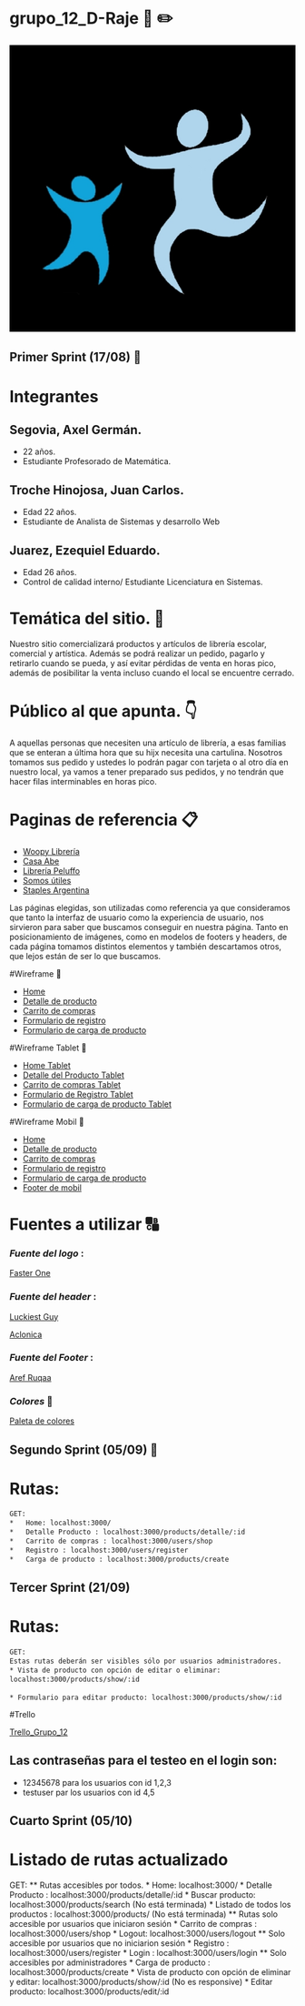 # grupo_12_D-Raje :notebook: :pencil2:
![image info](./design/logo/D-RAJE%20-Logo-%20Negativo.jpg)

## Primer Sprint (17/08) :large_blue_circle: 
# Integrantes

 ## Segovia, Axel Germán.
   - 22 años.
   - Estudiante Profesorado de Matemática.

 ## Troche Hinojosa, Juan Carlos.
    
  - Edad 22 años.
  - Estudiante de Analista de Sistemas y desarrollo Web

 ## Juarez, Ezequiel Eduardo.
  - Edad 26 años.
  - Control de calidad interno/ Estudiante Licenciatura en Sistemas.

 # Temática del sitio. :email:
 Nuestro sitio comercializará productos y artículos de librería escolar, comercial y artística.
 Además se podrá realizar un pedido, pagarlo y retirarlo cuando se pueda, y así evitar pérdidas de venta en horas pico, además de posibilitar la venta incluso cuando el local se encuentre cerrado.

 # Público al que apunta. :point_down:
 A aquellas personas que necesiten una artículo de librería, a esas familias que se enteran a última hora que su hijx necesita una cartulina. Nosotros tomamos sus pedido y ustedes lo podrán pagar con tarjeta o al otro día en nuestro local, ya vamos a tener preparado sus pedidos, y no tendrán que hacer filas interminables en horas pico.

# Paginas de referencia  :clipboard:
* [Woopy Librería](https://www.woopylibreria.com.ar/)
* [Casa Abe](https://www.casaabe.com.ar/)
* [Librería Peluffo](https://libreriapeluffo.com.ar/home)
* [Somos útiles](https://www.somosutiles.com/)
* [Staples Argentina](https://www.staples.com.ar/default.asp)

Las páginas elegidas, son utilizadas como referencia ya que consideramos que tanto la interfaz de usuario como la experiencia de usuario, nos sirvieron para saber que buscamos conseguir en nuestra página. Tanto en posicionamiento de imágenes, como en modelos de footers y headers, de cada página tomamos distintos elementos y también descartamos otros, que lejos están de ser lo que buscamos.

#Wireframe :newspaper:
* [Home](https://github.com/ezzeguason/grupo_12_D-Raje/blob/master/wireframes/Home.png)
* [Detalle de producto](https://github.com/ezzeguason/grupo_12_D-Raje/blob/master/wireframes/Detalle_del_producto.png)
* [Carrito de compras](https://github.com/ezzeguason/grupo_12_D-Raje/blob/master/wireframes/Carrito.png)
* [Formulario de registro](https://github.com/ezzeguason/grupo_12_D-Raje/blob/master/wireframes/Registro.png)
* [Formulario de carga de producto](https://github.com/ezzeguason/grupo_12_D-Raje/blob/master/wireframes/Carga_de_Producto.png)

#Wireframe Tablet :newspaper:
* [Home Tablet](https://github.com/ezzeguason/grupo_12_D-Raje/blob/master/wireframes/Tablet/Home%20Tablet.png)
* [Detalle del Producto Tablet](https://github.com/ezzeguason/grupo_12_D-Raje/blob/master/wireframes/Tablet/Detalle%20de%20producto%20Tablet.png)
* [Carrito de compras Tablet](https://github.com/ezzeguason/grupo_12_D-Raje/blob/master/wireframes/Tablet/Carrito%20de%20compras%20Tablet.png)
* [Formulario de Registro Tablet](https://github.com/ezzeguason/grupo_12_D-Raje/blob/master/wireframes/Tablet/Formulario%20de%20Registro%20Tablet.png)
* [Formulario de carga de producto Tablet](https://github.com/ezzeguason/grupo_12_D-Raje/blob/master/wireframes/Tablet/Formulario%20de%20carga%20de%20producto%20Tablet.png)

#Wireframe Mobil :newspaper:
* [Home](https://github.com/ezzeguason/grupo_12_D-Raje/blob/master/wireframes/Home.png)
* [Detalle de producto](https://github.com/ezzeguason/grupo_12_D-Raje/blob/master/wireframes/Detalle_del_producto.png)
* [Carrito de compras](https://github.com/ezzeguason/grupo_12_D-Raje/blob/master/wireframes/Carrito.png)
* [Formulario de registro](https://github.com/ezzeguason/grupo_12_D-Raje/blob/master/wireframes/Registro.png)
* [Formulario de carga de producto](https://github.com/ezzeguason/grupo_12_D-Raje/blob/master/wireframes/Carga_de_Producto.png)
* [Footer de mobil](https://github.com/ezzeguason/grupo_12_D-Raje/blob/master/wireframes/Celular/Footer%20movil%20.png)

# Fuentes a utilizar :capital_abcd:

### _Fuente del logo_ :

[Faster One](https://fonts.google.com/specimen/Faster+One?query=faster+)

### _Fuente del header_ :

[Luckiest Guy](https://fonts.google.com/specimen/Luckiest+Guy?query=Luckiest+Guy)

[Aclonica](https://fonts.google.com/specimen/Aclonica?query=Aclonica+) 

### _Fuente del Footer_ :

[Aref Ruqaa](https://fonts.google.com/specimen/Aref+Ruqaa?preview.text=&preview.text_type=custom&subset=arabic&query=aref)

### _Colores_ :art:
[Paleta de colores](https://github.com/ezzeguason/grupo_12_D-Raje/blob/master/design/colors/Color%20Hunt%20Palette%20204627.png)

## Segundo Sprint (05/09) :large_blue_circle: 

# Rutas:
	GET:
	*	Home: localhost:3000/
	*	Detalle Producto : localhost:3000/products/detalle/:id
	*	Carrito de compras : localhost:3000/users/shop
	*	Registro : localhost:3000/users/register
	*	Carga de producto : localhost:3000/products/create

## Tercer Sprint (21/09)
# Rutas: 
	GET:
	Estas rutas deberán ser visibles sólo por usuarios administradores.
	* Vista de producto con opción de editar o eliminar:
	localhost:3000/products/show/:id

	* Formulario para editar producto: localhost:3000/products/show/:id


#Trello

[Trello_Grupo_12](https://trello.com/b/tax86dzo/proyecto-integrador-grupo-12)

## Las contraseñas para el testeo en el login son:
* 12345678 para los usuarios con id 1,2,3
* testuser par los usuarios con id 4,5

## Cuarto Sprint (05/10)
# Listado de rutas actualizado
GET:
	** Rutas accesibles por todos.
	*	Home: localhost:3000/
	*	Detalle Producto : localhost:3000/products/detalle/:id
	*   Buscar producto: localhost:3000/products/search (No está terminada)
	*   Listado de todos los productos : localhost:3000/products/ (No está terminada)
	** Rutas solo accesible por usuarios que iniciaron sesión
	*  Carrito de compras : localhost:3000/users/shop 
	*  Logout: localhost:3000/users/logout
	** Solo accesible por usuarios que no iniciarion sesión
	*	Registro : localhost:3000/users/register
	*   Login : localhost:3000/users/login
	** Solo accesibles por administradores
	*	Carga de producto : localhost:3000/products/create
	*	Vista de producto con opción de eliminar y editar: localhost:3000/products/show/:id (No es responsive)
	* Editar producto: localhost:3000/products/edit/:id

